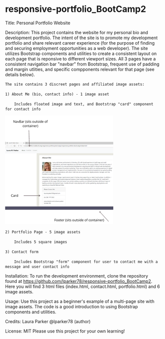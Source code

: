# responsive-portfolio_BootCamp2

Title: Personal Portfolio Website

Description: 
    This project contains the website for my personal bio and development portfolio. The intent of the site is to promote my development portfolio and share relevant career experience (for the purpose of finding and securing employment opportunities as a web developer).  The site utilizes Bootstrap components and utilities to create a consistent layout on each page that is reponsive to different viewport sizes.  All 3 pages have a consistent navigation bar "navbar" from Bootstrap, frequent use of padding and margin utlities, and specific compponents relevant for that page (see details below).
    
    The site contains 3 discreet pages and affiliated image assets:

    1) About Me (bio, contact info) - 1 image asset

        Includes floated image and text, and Bootstrap "card" component for contact info

<p>
    <img src="/readmeImage_1.png" width="350" height="350" />
</p>


    
    2) Portfolio Page - 5 image assets

        Includes 5 square images 

    3) Contact form

        Includes Bootstrap "form" component for user to contact me with a message and user contact info



Installation:
    To run the development environment, clone the repository found at https://github.com/lparker78/responsive-portfolio_BootCamp2. Here you will find 3 html files (index.html, contact.html, portfolio.html) and 6 image assets.

Usage:
    Use this project as a beginner's example of a multi-page site with image assets. The code is a good introduction to using Bootstrap components and utilities.

Credits: Laura Parker @lparker78 (author)

License: MIT   Please use this project for your own learning!




   